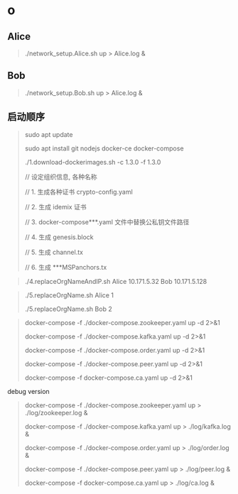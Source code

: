 # o

## Alice

> ./network_setup.Alice.sh up > Alice.log &

## Bob

> ./network_setup.Bob.sh up > Alice.log &

## 启动顺序

> sudo apt update
>
> sudo apt install git nodejs docker-ce docker-compose
>
> ./1.download-dockerimages.sh -c 1.3.0 -f 1.3.0
>
> // 设定组织信息, 各种名称
>
> // 1. 生成各种证书 crypto-config.yaml
>
> // 2. 生成 idemix 证书
>
> // 3. docker-compose\*\*\*.yaml 文件中替换公私钥文件路径
>
> // 4. 生成 genesis.block
>
> // 5. 生成 channel.tx
>
> // 6. 生成 \*\*\*MSPanchors.tx

> ./4.replaceOrgNameAndIP.sh Alice 10.171.5.32 Bob 10.171.5.128

> ./5.replaceOrgName.sh Alice 1
>
> ./5.replaceOrgName.sh Bob 2

> docker-compose -f ./docker-compose.zookeeper.yaml up -d 2>&1
>
> docker-compose -f ./docker-compose.kafka.yaml up -d 2>&1
>
> docker-compose -f ./docker-compose.order.yaml up -d 2>&1
>
> docker-compose -f ./docker-compose.peer.yaml up -d 2>&1
>
> docker-compose -f docker-compose.ca.yaml up -d 2>&1

debug version

> docker-compose -f ./docker-compose.zookeeper.yaml up > ./log/zookeeper.log &
>
> docker-compose -f ./docker-compose.kafka.yaml up > ./log/kafka.log &
>
> docker-compose -f ./docker-compose.order.yaml up > ./log/order.log &
>
> docker-compose -f ./docker-compose.peer.yaml up > ./log/peer.log &
>
> docker-compose -f docker-compose.ca.yaml up > ./log/ca.log &
>